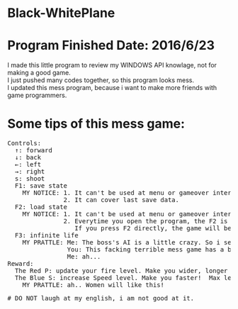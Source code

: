 # Black-WhitePlane
# Program Finished Date: 2016/6/23
 I made this little program to review my WINDOWS API knowlage, not for making a good game.<br />
 I just pushed many codes together, so this program looks mess.<br />
 I updated this mess program, because i want to make more friends with game programmers.<br />
 
# Some tips of this mess game:
<pre>
Controls:
  ↑: forward 
  ↓: back 
  ←: left 
  →: right 
  s: shoot 
  F1: save state 
    MY NOTICE: 1. It can't be used at menu or gameover interface.
               2. It can cover last save data.
  F2: load state 
    MY NOTICE: 1. It can't be used at menu or gameover interface.
               2. Everytime you open the program, the F2 is not available until you press F1. 
                  If you press F2 directly, the game will become a "Ink Wash Painting".
  F3: infinite life
    MY PRATTLE: Me: The boss's AI is a little crazy. So i set this function. You like it, right?
                You: This facking terrible mess game has a boss and the boss has AI? are you kidding me? 
                Me: ah...   
Reward:
  The Red P: update your fire level. Make you wider, longer and stronger.  Max level: 5 
  The Blue S: increase Speed level. Make you faster!  Max level: Mabe 3? or 4? I forget it. hahaha...
    MY PRATTLE: ah.. Women will like this!
<pre />
# DO NOT laugh at my english, i am not good at it.
